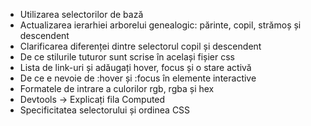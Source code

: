 - Utilizarea selectorilor de bază
- Actualizarea ierarhiei arborelui genealogic: părinte, copil, strămoș și descendent
- Clarificarea diferenței dintre selectorul copil și descendent
- De ce stilurile tuturor sunt scrise în același fișier css
- Lista de link-uri și adăugați hover, focus și o stare activă
- De ce e nevoie de :hover și :focus în elemente interactive
- Formatele de intrare a culorilor rgb, rgba și hex
- Devtools -> Explicați fila Computed
- Specificitatea selectorului și ordinea CSS
